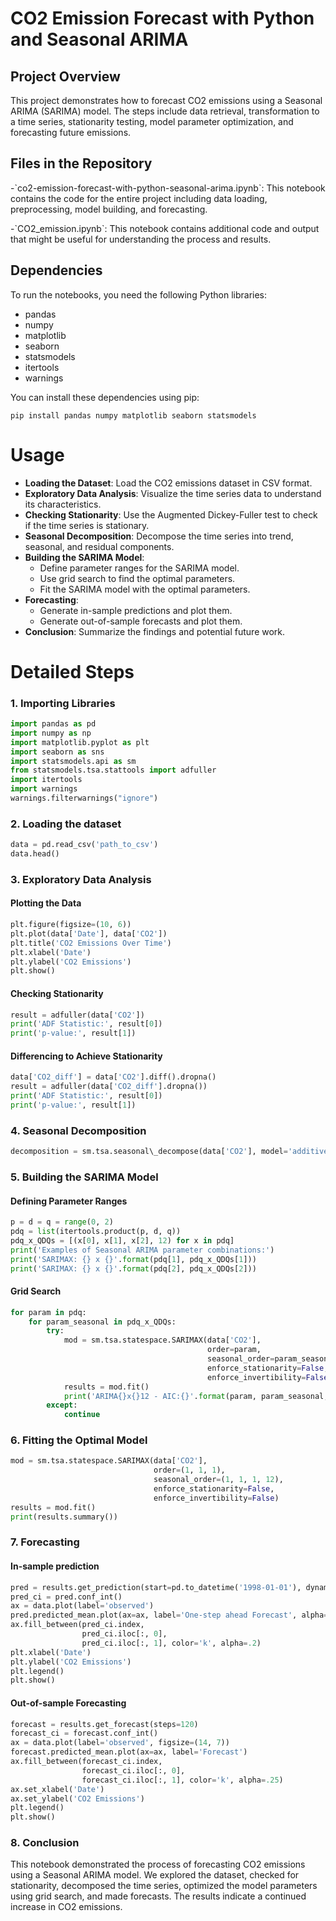 # CO2 Emission Forecast with Python and Seasonal ARIMA

## Project Overview

This project demonstrates how to forecast CO2 emissions using a Seasonal ARIMA (SARIMA) model. The steps include data retrieval, transformation to a time series, stationarity testing, model parameter optimization, and forecasting future emissions.

## Files in the Repository

-\`co2-emission-forecast-with-python-seasonal-arima.ipynb\`: This notebook contains the code for the entire project including data loading, preprocessing, model building, and forecasting.

-\`CO2\_emission.ipynb\`: This notebook contains additional code and output that might be useful for understanding the process and results.

## Dependencies

To run the notebooks, you need the following Python libraries:

- pandas
- numpy
- matplotlib
- seaborn
- statsmodels
- itertools
- warnings

You can install these dependencies using pip:

```
pip install pandas numpy matplotlib seaborn statsmodels
```

# Usage

* ​**Loading the Dataset**​: Load the CO2 emissions dataset in CSV format.
* ​**Exploratory Data Analysis**​: Visualize the time series data to understand its characteristics.
* ​**Checking Stationarity**​: Use the Augmented Dickey-Fuller test to check if the time series is stationary.
* ​**Seasonal Decomposition**​: Decompose the time series into trend, seasonal, and residual components.
* ​**Building the SARIMA Model**​:
  * Define parameter ranges for the SARIMA model.
  * Use grid search to find the optimal parameters.
  * Fit the SARIMA model with the optimal parameters.
* ​**Forecasting**​:
  * Generate in-sample predictions and plot them.
  * Generate out-of-sample forecasts and plot them.
* ​**Conclusion**​: Summarize the findings and potential future work.

# Detailed Steps

### 1. Importing Libraries

```python
import pandas as pd
import numpy as np
import matplotlib.pyplot as plt
import seaborn as sns
import statsmodels.api as sm
from statsmodels.tsa.stattools import adfuller
import itertools
import warnings
warnings.filterwarnings("ignore")
```

### 2. Loading the dataset

```python
data = pd.read_csv('path_to_csv')
data.head()
```

### 3. Exploratory Data Analysis

#### Plotting the Data

```python
plt.figure(figsize=(10, 6))
plt.plot(data['Date'], data['CO2'])
plt.title('CO2 Emissions Over Time')
plt.xlabel('Date')
plt.ylabel('CO2 Emissions')
plt.show()
```

#### Checking Stationarity

```python
result = adfuller(data['CO2'])
print('ADF Statistic:', result[0])
print('p-value:', result[1])
```

#### Differencing to Achieve Stationarity

```python
data['CO2_diff'] = data['CO2'].diff().dropna()
result = adfuller(data['CO2_diff'].dropna())
print('ADF Statistic:', result[0])
print('p-value:', result[1])
```

### 4. Seasonal Decomposition

```python
decomposition = sm.tsa.seasonal\_decompose(data['CO2'], model='additive', period=12) decomposition.plot() plt.show()
```

### 5. Building the SARIMA Model

#### Defining Parameter Ranges

```python
p = d = q = range(0, 2)
pdq = list(itertools.product(p, d, q))
pdq_x_QDQs = [(x[0], x[1], x[2], 12) for x in pdq]
print('Examples of Seasonal ARIMA parameter combinations:')
print('SARIMAX: {} x {}'.format(pdq[1], pdq_x_QDQs[1]))
print('SARIMAX: {} x {}'.format(pdq[2], pdq_x_QDQs[2]))
```

#### Grid Search

```python
for param in pdq:
    for param_seasonal in pdq_x_QDQs:
        try:
            mod = sm.tsa.statespace.SARIMAX(data['CO2'],
                                            order=param,
                                            seasonal_order=param_seasonal,
                                            enforce_stationarity=False,
                                            enforce_invertibility=False)
            results = mod.fit()
            print('ARIMA{}x{}12 - AIC:{}'.format(param, param_seasonal, results.aic))
        except:
            continue

```

### 6. Fitting the Optimal Model

```python
mod = sm.tsa.statespace.SARIMAX(data['CO2'],
                                order=(1, 1, 1),
                                seasonal_order=(1, 1, 1, 12),
                                enforce_stationarity=False,
                                enforce_invertibility=False)
results = mod.fit()
print(results.summary())

```

### 7. Forecasting

#### In-sample prediction

```python
pred = results.get_prediction(start=pd.to_datetime('1998-01-01'), dynamic=False)
pred_ci = pred.conf_int()
ax = data.plot(label='observed')
pred.predicted_mean.plot(ax=ax, label='One-step ahead Forecast', alpha=.7)
ax.fill_between(pred_ci.index,
                pred_ci.iloc[:, 0],
                pred_ci.iloc[:, 1], color='k', alpha=.2)
plt.xlabel('Date')
plt.ylabel('CO2 Emissions')
plt.legend()
plt.show()

```

#### Out-of-sample Forecasting

```python
forecast = results.get_forecast(steps=120)
forecast_ci = forecast.conf_int()
ax = data.plot(label='observed', figsize=(14, 7))
forecast.predicted_mean.plot(ax=ax, label='Forecast')
ax.fill_between(forecast_ci.index,
                forecast_ci.iloc[:, 0],
                forecast_ci.iloc[:, 1], color='k', alpha=.25)
ax.set_xlabel('Date')
ax.set_ylabel('CO2 Emissions')
plt.legend()
plt.show()

```

### 8. Conclusion

This notebook demonstrated the process of forecasting CO2 emissions using a Seasonal ARIMA model. We explored the dataset, checked for stationarity, decomposed the time series, optimized the model parameters using grid search, and made forecasts. The results indicate a continued increase in CO2 emissions.







